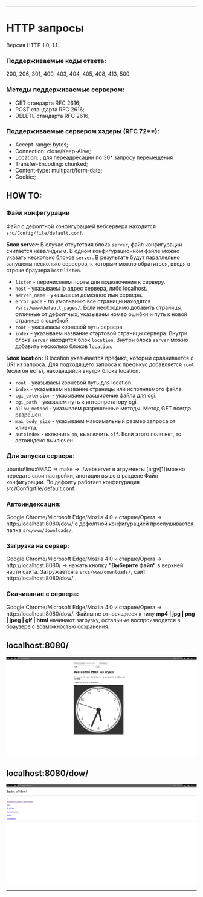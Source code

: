 ____

# HTTP запросы
 
Версия HTTP 1.0, 1.1.

### Поддерживаемые коды ответа:
200, 206, 301, 400, 403, 404, 405, 408, 413, 500.
 
### Методы поддерживаемые сервером:
- GET стандарта RFC 2616; 
- POST стандарта RFC 2616;
- DELETE стандарта RFC 2616;

### Поддерживаемые сервером хэдеры (RFC 72**):
- Accept-range: bytes;
- Connection: close/Keep-Alive;
- Location: ; для переадресации по 30* запросу перемещения
- Transfer-Encoding: chunked;
- Content-type: multipart/form-data;
- Cookie:;

## HOW TO:
### Файл конфигурации
Файл с дефолтной конфигурацией вебсервера находится `src/Config/file/default.conf`.

**Блок server:**
В случае отсутствия блока `server`, файл конфигурации считается невалидным. В одном конфигурационном файле можно указать несколько блоков `server`. В результате будут параллельно запущены несколько серверов, к которым можно обратиться, введя в строке браузера `host`:`listen`.
- `listen` - перичисляем порты для подключения к серверу.
- `host` - указываем ip адрес сервера, либо localhost.
- `server_name` - указываем доменное имя сервера.
- `error_page` - по умолчанию все страницы находятся `/srcs/www/default_pages/`. Если необходимо добавить страницы, отличные от дефолтных, указываем номер ошибки и путь к новой странице с ошибкой.
- `root` - указываем корневой путь сервера.
- `index` - указываем название стартовой страницы сервера.
Внутри блока `server` находится блок `location`. Внутри блока `server` можно добавить несколько блоков `location`.

**Блок location:**
В location указывается префикс, который сравнивается с URI из запроса. Для подходящего запроса к префикус добавляется `root` (если он есть), находящийся внутри блока location.
- `root` - указываем корневой путь для location.
- `index` - указываем название страницы или исполняемого файла.
- `cgi_extension` - указываем расширение файла для cgi.
- `cgi_path` - указваем путь к интерпретатору cgi.
- `allow_method` - указываем разрешенные методы. Метод GET всегда разрешен.
- `max_body_size` - указываем максимальный размер запроса от клиента.
- `autoindex` - включить `on`, выключить `off`. Если этого поля нет, то автоиндекс выключен.

### Для запуска сервера:
ubuntu\linux\MAC => make -> ./webserver в агрументы (argv[1])можно передать свои настройки, анотация выше в разделе Файл конфигурации. По дефолту работает конфигурация src/Config/file/default.conf.

### Автоиндексация:
Google Chrome/Microsoft Edge/Mozila 4.0 и старше/Opera -> http://localhost:8080/dow/ с дефолтной конфигурацией прослушивается папка `src/www/downloads/`.

### Загрузка на сервер:  
Google Chrome/Microsoft Edge/Mozila 4.0 и старше/Opera -> http://localhost:8080/ -> нажать кнопку **"Выберите файл"** в верхней части сайта. Загружается в `srcs/www/downloads/`, сайт http://localhost:8080/dow/ .

### Скачивание с сервера:
Google Chrome/Microsoft Edge/Mozila 4.0 и старше/Opera -> http://localhost:8080/dow/. Файлы не относящиеся к типу **mp4 | jpg | png | jpeg | gif | html** начинают загрузку, остальные воспроизводятся в браузере с возможностью сохранения.

## localhost:8080/
![Image alt](https://github.com/Katczinski/webserv/blob/master/srcs/www/downloads/auto/location_root.png)

## localhost:8080/dow/
![Image alt](https://github.com/Katczinski/webserv/blob/master/srcs/www/downloads/auto/location_dow.png)
____
